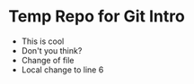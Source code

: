 # Temp Repo for Git Intro

- This is cool
- Don't you think?
- Change of file
- Local change to line 6

